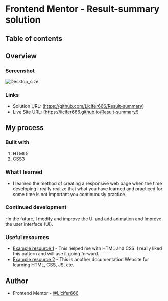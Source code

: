 # Frontend Mentor - Result-summary  solution

## Table of contents

## Overview

### Screenshot

![Desktop_size](https://github.com/Licifer666/Result-summary/assets/65387092/716891a0-7707-4443-a71d-c16e514bb734)



### Links

- Solution URL: (https://github.com/Licifer666/Result-summary)
- Live Site URL: (https://licifer666.github.io/Result-summary/)

## My process

### Built with

1. HTML5
2. CSS3

### What I learned

- I learned  the method of creating a responsive web page when the time developing I really realize that what you have learned and practiced for some time is not important you continuously practice.

### Continued development

-In the future, I modify and improve the UI and add animation and Improve the user interface (UI).

### Useful resources

- [Example resource 1](https://www.w3schools.com/) - This helped me with HTML and CSS. I really liked this pattern and will use it going forward.
- [Example resource 2](https://developer.mozilla.org/en-US/ ) - This is another documentation Website for learning HTML, CSS, JS, etc. 

## Author

- Frontend Mentor - [@Licifer666](https://www.frontendmentor.io/profile/Licifer666)

